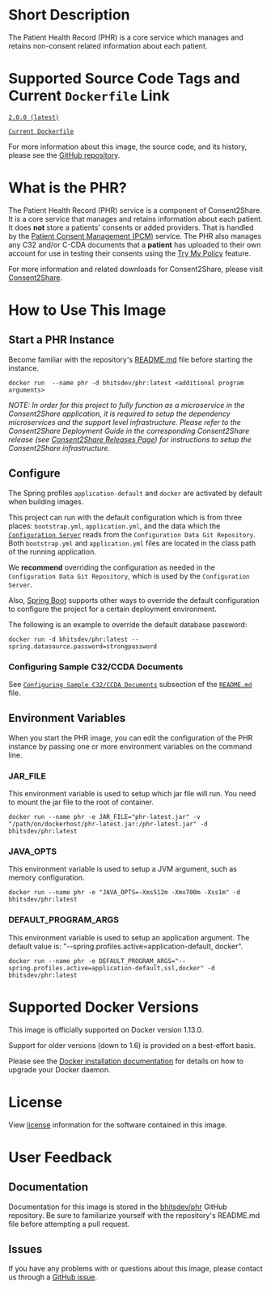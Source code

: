 # Short Description

The Patient Health Record (PHR) is a core service which manages and retains non-consent related information about each patient.

# Supported Source Code Tags and Current `Dockerfile` Link

[`2.0.0 (latest)`](https://github.com/bhits-dev/phr/releases/tag/2.0.0)

[`Current Dockerfile`](https://github.com/bhits-dev/phr/blob/master/phr/src/main/docker/Dockerfile)

For more information about this image, the source code, and its history, please see the [GitHub repository](https://github.com/bhits-dev/phr).

# What is the PHR?

The Patient Health Record (PHR) service is a component of Consent2Share. It is a core service that manages and retains information about each patient. It does **not** store a patients' consents or added providers. That is handled by the [Patient Consent Management (PCM)](https://github.com/bhits-dev/pcm) service. The PHR also manages any C32 and/or C-CDA documents that a **patient** has uploaded to their own account for use in testing their consents using the [Try My Policy](https://github.com/bhits-dev/try-policy) feature.

For more information and related downloads for Consent2Share, please visit [Consent2Share](https://bhits-dev.github.io/consent2share/).

# How to Use This Image

## Start a PHR Instance

Become familiar with the repository's [README.md](../README.md) file before starting the instance.

`docker run  --name phr -d bhitsdev/phr:latest <additional program arguments>`

*NOTE: In order for this project to fully function as a microservice in the Consent2Share application, it is required to setup the dependency microservices and the support level infrastructure. Please refer to the Consent2Share Deployment Guide in the corresponding Consent2Share release (see [Consent2Share Releases Page](https://github.com/bhits-dev/consent2share/releases)) for instructions to setup the Consent2Share infrastructure.*
 
## Configure

The Spring profiles `application-default` and `docker` are activated by default when building images.

This project can run with the default configuration which is from three places: `bootstrap.yml`, `application.yml`, and the data which the [`Configuration Server`](https://github.com/bhits-dev/config-server) reads from the `Configuration Data Git Repository`. Both `bootstrap.yml` and `application.yml` files are located in the class path of the running application.

We **recommend** overriding the configuration as needed in the `Configuration Data Git Repository`, which is used by the `Configuration Server`.

Also, [Spring Boot](https://projects.spring.io/spring-boot/) supports other ways to override the default configuration to configure the project for a certain deployment environment. 

The following is an example to override the default database password:

`docker run -d bhitsdev/phr:latest --spring.datasource.password=strongpassword`

### Configuring Sample C32/CCDA Documents

See [`Configuring Sample C32/CCDA Documents`](../README.md#configuring-sample-c32ccda-documents) subsection of the [`README.md`](../README.md) file.

## Environment Variables

When you start the PHR image, you can edit the configuration of the PHR instance by passing one or more environment variables on the command line. 

### JAR_FILE

This environment variable is used to setup which jar file will run. You need to mount the jar file to the root of container.

`docker run --name phr -e JAR_FILE="phr-latest.jar" -v "/path/on/dockerhost/phr-latest.jar:/phr-latest.jar" -d bhitsdev/phr:latest`

### JAVA_OPTS 

This environment variable is used to setup a JVM argument, such as memory configuration.

`docker run --name phr -e "JAVA_OPTS=-Xms512m -Xmx700m -Xss1m" -d bhitsdev/phr:latest`

### DEFAULT_PROGRAM_ARGS 

This environment variable is used to setup an application argument. The default value is: "--spring.profiles.active=application-default, docker".

`docker run --name phr -e DEFAULT_PROGRAM_ARGS="--spring.profiles.active=application-default,ssl,docker" -d bhitsdev/phr:latest`

# Supported Docker Versions

This image is officially supported on Docker version 1.13.0.

Support for older versions (down to 1.6) is provided on a best-effort basis.

Please see the [Docker installation documentation](https://docs.docker.com/engine/installation/) for details on how to upgrade your Docker daemon.

# License

View [license](../LICENSE) information for the software contained in this image.

# User Feedback

## Documentation
 
Documentation for this image is stored in the [bhitsdev/phr](https://github.com/bhits-dev/phr) GitHub repository. Be sure to familiarize yourself with the repository's README.md file before attempting a pull request.

## Issues

If you have any problems with or questions about this image, please contact us through a [GitHub issue](https://github.com/bhits-dev/phr/issues).

